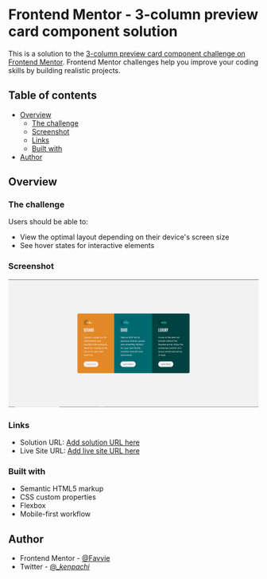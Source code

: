 # Frontend Mentor - 3-column preview card component solution

This is a solution to the [3-column preview card component challenge on Frontend Mentor](https://www.frontendmentor.io/challenges/3column-preview-card-component-pH92eAR2-). Frontend Mentor challenges help you improve your coding skills by building realistic projects. 

## Table of contents

- [Overview](#overview)
  - [The challenge](#the-challenge)
  - [Screenshot](#screenshot)
  - [Links](#links)
  - [Built with](#built-with)
- [Author](#author)

## Overview

### The challenge

Users should be able to:

- View the optimal layout depending on their device's screen size
- See hover states for interactive elements

### Screenshot

![](./images/3cards.png)

### Links

- Solution URL: [Add solution URL here](https://github.com/Favvie/3-column-preview-card-component-main)
- Live Site URL: [Add live site URL here](https://favvie.github.io/3-column-preview-card-component-main/)

### Built with

- Semantic HTML5 markup
- CSS custom properties
- Flexbox
- Mobile-first workflow


## Author
- Frontend Mentor - [@Favvie](https://www.frontendmentor.io/profile/Favvie)
- Twitter - [@__kenpachi_](https://www.twitter.com/__kenpachi_)


